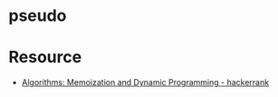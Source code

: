 # pseudo

# Resource 
- [Algorithms: Memoization and Dynamic Programming - hackerrank](https://www.youtube.com/watch?v=P8Xa2BitN3I)